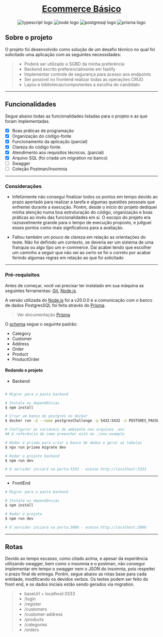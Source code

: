 <h1 align="center">
     <a href="https://mydindin.netlify.app/" alt="site do ecoleta"> Ecommerce Básico </a>
</h1>

<p align="center">
  <img alt="typescript logo" src="https://img.shields.io/badge/-TypeScript-grey?style=flat-square&logo=typescript">
  <img alt="node logo" src="https://img.shields.io/badge/-Nodejs-grey?style=flat-square&logo=Node.js">
  <img alt="postgresql logo" src="https://img.shields.io/badge/-PostgreSQL-grey?style=flat-square&logo=postgresql">    
  <img alt="prisma logo" src="https://img.shields.io/badge/-Prisma-grey?style=flat-square&logo=prisma">   
</p>

## Sobre o projeto

O projeto foi desenvolvido como solução de um desafio técnico no qual foi solicitado uma aplicação com as seguintes necessidades:

> - Poderá ser utilizado o SGBD da minha preferência
> - Backend escrito preferencialmente em fastify
> - Implementar controle de segurança para acesso aos endpoints
> - Ser possível no frontend realizar todas as operações CRUD
> - Layou e bibliotecas/componentes a escolha do candidato

---

## Funcionalidades

Segue abaixo todas as funcionalidades listadas para o projeto e as que foram implementadas.

- [x] Boas práticas de programação
- [x] Organização do código-fonte
- [x] Funcionamento da aplicação (parcial)
- [x] Clareza do código fonte.
- [x] Atendimento aos requisitos técnicos. (parcial)
- [x] Arquivo SQL (foi criada um migration no banco)
- [ ] Swagger
- [ ] Coleção Postman/Insomnia

---

### Considerações

- Infelizmente não consegui finalizar todos os pontos em tempo devido ao prazo apertado para realizar a tarefa e algumas questões pessoais que enfrentei durante a execução. Porém, desde o início do projeto dediquei minha atenção numa boa estruturação do código, organização e boas práticas ao invés das funcionalidades em si. O escopo do projeto era razoavelmente grande para o tempo de execução proposto, e jullguei esses pontos como mais signficativos para a avaliação.

- Faltou também um pouco de clareza em relação as orientações do teste. Não foi definido um contexto, se deveria ser um sistema de uma franquia ou algo tipo um e-commerce. Daí acabei tendo que escolher um caminho a seguir que não sei ao certo se foi o correto por acabar ferindo algumas regras em relação ao que foi solicitado

---

### Pré-requisitos

Antes de começar, você vai precisar ter instalado em sua máquina as seguintes ferramentas: [Git](https://git-scm.com), [Node.js](https://nodejs.org/en/).

A versão utilizada do [Node.js](https://nodejs.org/en/) foi a v20.0.0 e a comunicação com o banco de dados PostgresSQL foi feita através do [Prisma](https://www.prisma.io/).

> Ver documentação [Prisma](https://www.prisma.io/docs/getting-started/setup-prisma/start-from-scratch/relational-databases-typescript-postgres)

O [schema](backend/database/prisma/schema.prisma) segue o seguinte padrâo:

- Category
- Customer
- Address
- Order
- Product
- ProductOrder

#### Rodando o projeto

- Backend

```bash

# Migrar para a pasta backend

# Instale as dependências
$ npm install

# Criar um banco do postgres no docker
$ docker run -d --name postgresChallenge -p 5432:5432 -e POSTGRES_PASSWORD=pass123 postgres

# Configurar as variáveis de ambiente nos arquivos .env
## A referência de como preencher está no ./env.example

# Rodar o prisma para criar o banco de dados e gerar as tabelas
$ npx run prisma migrate dev

# Rodar o projeto backend
$ npm run dev

# O servidor inciará na porta:3333 - acesse http://localhost:3333

```

---

- FrontEnd

```bash
# Migrar para a pasta backend

# Instale as dependências
$ npm install

# Rodar o projeto
$ npm run dev

# O servidor inciará na porta:3000 - acesse http://localhost:3000

```

---

## Rotas

Devido ao tempo escasso, como citado acima, e apesar da experiência utilizando swagger, bem como o insomnia e o postman, não consegui implementar em tempo o swagger nem o JSON do insomnia, pois respeitei o prazo final de entrega. Porém, segue abaixo as rotas base para cada entidade, modificando os devidos verbos. Os testes podem ser feito do front end, e os dados iniciais estão sendo gerados via migration.

> - baseUrl = localhost:3333
> - /login
> - /register
> - /customers
> - /customer-address
> - /products
> - /categories
> - /orders
